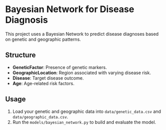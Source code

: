 # Bayesian Network for Disease Diagnosis

This project uses a Bayesian Network to predict disease diagnoses based on genetic and geographic patterns.

## Structure
- **GeneticFactor**: Presence of genetic markers.
- **GeographicLocation**: Region associated with varying disease risk.
- **Disease**: Target disease outcome.
- **Age**: Age-related risk factors.

## Usage
1. Load your genetic and geographic data into `data/genetic_data.csv` and `data/geographic_data.csv`.
2. Run the `models/bayesian_network.py` to build and evaluate the model.
